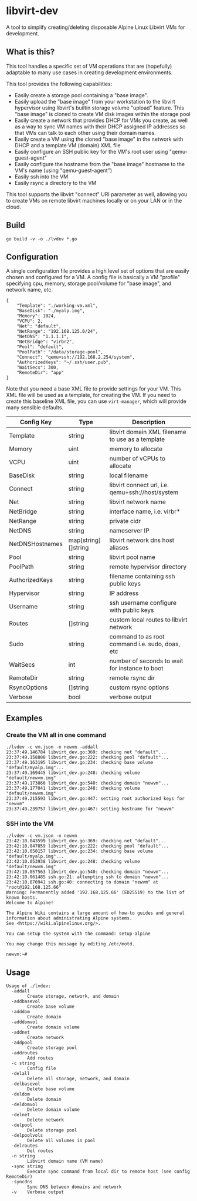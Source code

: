 # libvirt-dev

A tool to simplify creating/deleting disposable Alpine Linux Libvirt VMs for development.

## What is this?

This tool handles a specific set of VM operations that are (hopefully) adaptable to many use cases
in creating development environments.

This tool provides the following capabilities:

- Easily create a storage pool containing a "base image".
- Easily upload the "base image" from your workstation to the libvirt hypervisor using libvirt's builtin storage volume "upload" feature.
  This "base image" is cloned to create VM disk images within the storage pool
- Easily create a network that provides DHCP for VMs you create, as well as a way to sync VM names with their DHCP assigned IP addresses
  so that VMs can talk to each other using their domain names.
- Easily create a VM using the cloned "base image" in the network with DHCP and a template VM (domain) XML file
- Easily configure an SSH public key for the VM's root user using "qemu-guest-agent"
- Easily configure the hostname from the "base image" hostname to the VM's name (using "qemu-guest-agent")
- Easily ssh into the VM
- Easily rsync a directory to the VM

This tool supports the libvirt "connect" URI parameter as well, allowing you to create VMs on remote libvirt machines locally or on your LAN or in the cloud.

## Build

```
go build -v -o ./lvdev *.go
```

## Configuration

A single configuration file provides a high level set of options that are easily chosen and configured for a VM.
A config file is basically a VM "profile" specifying cpu, memory, storage pool/volume for "base image", and network name, etc.

```
{
    "Template": "./working-vm.xml",
    "BaseDisk": "./myalp.img",
    "Memory": 1024,
    "VCPU": 2,
    "Net": "default",
    "NetRange": "192.168.125.0/24",
    "NetDNS": "1.1.1.1",
    "NetBridge": "virbr2",
    "Pool": "default",
    "PoolPath": "/data/storage-pool",
    "Connect": "qemu+ssh://192.168.2.254/system",
    "AuthorizedKeys": "~/.ssh/user.pub",
    "WaitSecs": 300,
    "RemoteDir": "app"
}
```

Note that you need a base XML file to provide settings for your VM. This XML file will be used as a template,
for creating the VM. If you need to create this baseline XML file, you can use `virt-manager`, which will provide many sensible defaults.

| Config Key      | Type                | Description
| ---             | ---                 | ---
| Template        | string              |  libvirt domain XML filename to use as a template
| Memory          | uint                |  memory to allocate
| VCPU            | uint                |  number of vCPUs to allocate
| BaseDisk        | string              |  local filename
| Connect         | string              |  libvirt connect url, i.e. qemu+ssh://host/system
| Net             | string              |  libvirt network name
| NetBridge       | string              |  interface name, i.e. virbr*
| NetRange        | string              |  private cidr
| NetDNS          | string              |  nameserver IP
| NetDNSHostnames | map[string][]string |  libvirt network dns host aliases
| Pool            | string              |  libvirt pool name
| PoolPath        | string              |  remote hypervisor directory
| AuthorizedKeys  | string              |  filename containing ssh public keys
| Hypervisor      | string              |  IP address
| Username        | string              |  ssh username configure with public keys
| Routes          | []string            |  custom local routes to libvirt network
| Sudo            | string              |  command to as root command i.e. sudo, doas, etc
| WaitSecs        | int                 |  number of seconds to wait for instance to boot
| RemoteDir       | string              |  remote rsync dir
| RsyncOptions    | []string            |  custom rsync options
| Verbose         | bool                |  verbose output

## Examples

### Create the VM all in one command

```
./lvdev -c vm.json -n newvm -addall
23:37:49.146784 libvirt_dev.go:369: checking net "default"...
23:37:49.158800 libvirt_dev.go:222: checking pool "default"...
23:37:49.163195 libvirt_dev.go:234: checking base volume "default/myalp.img"...
23:37:49.169445 libvirt_dev.go:248: checking volume "default/newvm.img"
23:37:49.173866 libvirt_dev.go:540: checking domain "newvm"...
23:37:49.177041 libvirt_dev.go:248: checking volume "default/newvm.img"
23:37:49.215593 libvirt_dev.go:447: setting root authorized keys for "newvm"
23:37:49.239757 libvirt_dev.go:467: setting hostname for "newvm"
```

### SSH into the VM

```
./lvdev -c vm.json -n newvm
23:42:10.043599 libvirt_dev.go:369: checking net "default"...
23:42:10.047059 libvirt_dev.go:222: checking pool "default"...
23:42:10.050157 libvirt_dev.go:234: checking base volume "default/myalp.img"...
23:42:10.053938 libvirt_dev.go:248: checking volume "default/newvm.img"
23:42:10.057563 libvirt_dev.go:540: checking domain "newvm"...
23:42:10.061485 ssh.go:21: attempting ssh to domain "newvm"...
23:42:10.070941 ssh.go:40: connecting to domain "newvm" at "root@192.168.125.66"
Warning: Permanently added '192.168.125.66' (ED25519) to the list of known hosts.
Welcome to Alpine!

The Alpine Wiki contains a large amount of how-to guides and general
information about administrating Alpine systems.
See <https://wiki.alpinelinux.org/>.

You can setup the system with the command: setup-alpine

You may change this message by editing /etc/motd.

newvm:~#
```

## Usage

```
Usage of ./lvdev:
  -addall
        Create storage, network, and domain
  -addbasevol
        Create base volume
  -adddom
        Create domain
  -adddomvol
        Create domain volume
  -addnet
        Create network
  -addpool
        Create storage pool
  -addroutes
        Add routes
  -c string
        Config file
  -delall
        Delete all storage, network, and domain
  -delbasevol
        Delete base volume
  -deldom
        Delete domain
  -deldomvol
        Delete domain volume
  -delnet
        Delete network
  -delpool
        Delete storage pool
  -delpoolvols
        Delete all volumes in pool
  -delroutes
        Del routes
  -n string
        Libvirt domain name (VM name)
  -sync string
        Execute sync command from local dir to remote host (see config RemoteDir)
  -syncdns
        Sync DNS between domains and network
  -v    Verbose output
```
